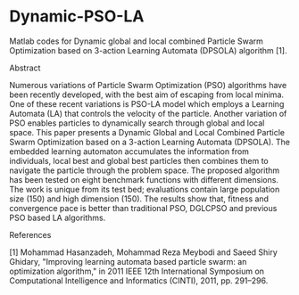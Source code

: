 # Dynamic-PSO-LA
Matlab codes for Dynamic global and local combined Particle Swarm Optimization based on 3-action Learning Automata (DPSOLA) algorithm [1]. 

Abstract

Numerous variations of Particle Swarm Optimization (PSO) algorithms have been recently developed, with the best aim of escaping from local minima. One of these recent variations is PSO-LA model which employs a Learning Automata (LA) that controls the velocity of the particle. Another variation of PSO enables particles to dynamically search through global and local space. This paper presents a Dynamic Global and Local Combined Particle Swarm Optimization based on a 3-action Learning Automata (DPSOLA). The embedded learning automaton  accumulates the information from individuals, local best and global best particles then combines them to navigate the particle through the problem space. The proposed algorithm has been tested on eight benchmark functions with different dimensions. The work is unique from its test bed; evaluations contain large population size (150) and high dimension (150). The results show that, fitness and convergence pace is better than traditional PSO, DGLCPSO and previous PSO based LA algorithms.


References

[1] Mohammad Hasanzadeh, Mohammad Reza Meybodi and Saeed Shiry Ghidary, "Improving learning automata based particle swarm: an optimization algorithm," in 2011 IEEE 12th International Symposium on Computational Intelligence and Informatics (CINTI), 2011, pp. 291–296.

